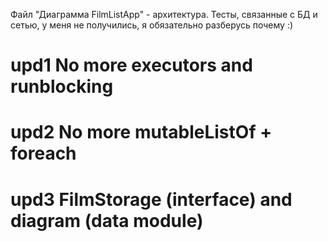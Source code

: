 Файл "Диаграмма FilmListApp" - архитектура.
Тесты, связанные с БД и сетью, у меня не получились, я обязательно разберусь почему :)

# upd1 No more executors and runblocking
# upd2 No more mutableListOf + foreach
# upd3 FilmStorage (interface) and diagram (data module)